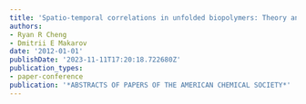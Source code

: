 ```yaml
---
title: 'Spatio-temporal correlations in unfolded biopolymers: Theory and simulations'
authors:
- Ryan R Cheng
- Dmitrii E Makarov
date: '2012-01-01'
publishDate: '2023-11-11T17:20:18.722680Z'
publication_types:
- paper-conference
publication: '*ABSTRACTS OF PAPERS OF THE AMERICAN CHEMICAL SOCIETY*'
---
```

